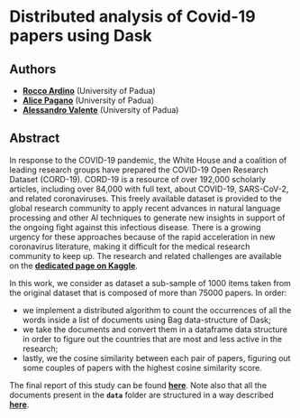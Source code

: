 # Distributed analysis of Covid-19 papers using Dask





## Authors

* [**Rocco Ardino**](https://github.com/RoccoA97) (University of Padua)
* [**Alice Pagano**](https://github.com/AlicePagano) (University of Padua)
* [**Alessandro Valente**](https://github.com/mastrovalentz) (University of Padua)





## Abstract
In response to the COVID-19 pandemic, the White House and a coalition of leading research groups have prepared the COVID-19 Open Research Dataset (CORD-19). CORD-19 is a resource of over 192,000 scholarly articles, including over 84,000 with full text, about COVID-19, SARS-CoV-2, and related coronaviruses. This freely available dataset is provided to the global research community to apply recent advances in natural language processing and other AI techniques to generate new insights in support of the ongoing fight against this infectious disease. There is a growing urgency for these approaches because of the rapid acceleration in new coronavirus literature, making it difficult for the medical research community to keep up. The research and related challenges are available on the [**dedicated page on Kaggle**](https://www.kaggle.com/allen-institute-for-ai/CORD-19-research-challenge).

In this work, we consider as dataset a sub-sample of 1000 items taken from the original dataset that is composed of more than 75000 papers. In order:
* we implement a distributed algorithm to count the occurrences of all the words inside a list of documents using Bag data-structure of Dask;
* we take the documents and convert them in a dataframe data structure in order to figure out the countries that are most and less active in the research;
* lastly, we the cosine similarity between each pair of papers, figuring out some couples of papers with the highest cosine similarity score.

The final report of this study can be found [**here**](https://github.com/RoccoA97/COVID19_DistributedAnalysis/blob/main/report.ipynb). Note also that all the documents present in the **`data`** folder are structured in a way described [**here**](https://github.com/RoccoA97/COVID19_DistributedAnalysis/blob/main/data/json_schema.txt).
